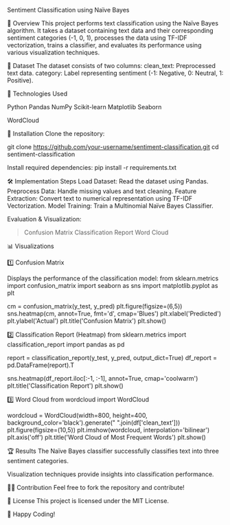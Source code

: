 Sentiment Classification using Naïve Bayes

📌 Overview
This project performs text classification using the Naïve Bayes algorithm. It takes a dataset containing text data and their corresponding sentiment categories (-1, 0, 1), processes the data using TF-IDF vectorization, trains a classifier, and evaluates its performance using various visualization techniques.

📂 Dataset
The dataset consists of two columns:
clean_text: Preprocessed text data.
category: Label representing sentiment (-1: Negative, 0: Neutral, 1: Positive).

🔧 Technologies Used

Python
Pandas
NumPy
Scikit-learn
Matplotlib
Seaborn

WordCloud

🚀 Installation
Clone the repository:

git clone https://github.com/your-username/sentiment-classification.git
cd sentiment-classification

Install required dependencies:
pip install -r requirements.txt

🛠️ Implementation Steps
Load Dataset: Read the dataset using Pandas.
Preprocess Data: Handle missing values and text cleaning.
Feature Extraction: Convert text to numerical representation using TF-IDF Vectorization.
Model Training: Train a Multinomial Naïve Bayes Classifier.

Evaluation & Visualization:

> Confusion Matrix
> Classification Report
> Word Cloud

📊 Visualizations

1️⃣ Confusion Matrix

Displays the performance of the classification model:
from sklearn.metrics import confusion_matrix
import seaborn as sns
import matplotlib.pyplot as plt

cm = confusion_matrix(y_test, y_pred)
plt.figure(figsize=(6,5))
sns.heatmap(cm, annot=True, fmt='d', cmap='Blues')
plt.xlabel('Predicted')
plt.ylabel('Actual')
plt.title('Confusion Matrix')
plt.show()

2️⃣ Classification Report (Heatmap)
from sklearn.metrics import classification_report
import pandas as pd

report = classification_report(y_test, y_pred, output_dict=True)
df_report = pd.DataFrame(report).T

sns.heatmap(df_report.iloc[:-1, :-1], annot=True, cmap='coolwarm')
plt.title('Classification Report')
plt.show()

3️⃣ Word Cloud
from wordcloud import WordCloud

wordcloud = WordCloud(width=800, height=400, background_color='black').generate(" ".join(df['clean_text']))
plt.figure(figsize=(10,5))
plt.imshow(wordcloud, interpolation='bilinear')
plt.axis('off')
plt.title('Word Cloud of Most Frequent Words')
plt.show()

🏆 Results
The Naïve Bayes classifier successfully classifies text into three sentiment categories.

Visualization techniques provide insights into classification performance.

👨‍💻 Contribution
Feel free to fork the repository and contribute!

📜 License
This project is licensed under the MIT License.

🚀 Happy Coding!

